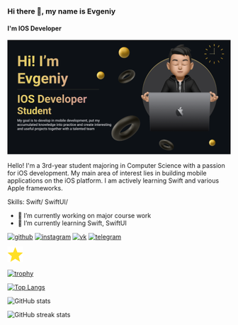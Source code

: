### Hi there 👋, my name is Evgeniy
#### I'm IOS Developer
![I'm IOS Developer](https://github.com/alpenovDcode/alpenovDcode/blob/main/Banner.png)

Hello! I'm a 3rd-year student majoring in Computer Science with a passion for iOS development. My main area of interest lies in building mobile applications on the iOS platform. I am actively learning Swift and various Apple frameworks.

Skills: Swift/ SwiftUI/ 

- 🔭 I’m currently working on major course work 
- 🌱 I’m currently learning Swift, SwiftUI 


[<img src='https://cdn.jsdelivr.net/npm/simple-icons@3.0.1/icons/github.svg' alt='github' height='40'>](https://github.com/alpenovDcode)  [<img src='https://cdn.jsdelivr.net/npm/simple-icons@3.0.1/icons/instagram.svg' alt='instagram' height='40'>](https://www.instagram.com/https://www.instagram.com/still__in.love/)  [<img src='https://cdn.jsdelivr.net/npm/simple-icons@3.0.1/icons/vk.svg' alt='vk' height='40'>](https://vk.com/alpewa)  [<img src='https://cdn.jsdelivr.net/npm/simple-icons@3.0.1/icons/telegram.svg' alt='telegram' height='40'>](t.me/alpenov)  

<a href='https://stars.github.com/'><img src='https://raw.githubusercontent.com/acervenky/animated-github-badges/master/assets/starbadge.gif' width='35' height='35'></a> 

[![trophy](https://github-profile-trophy.vercel.app/?username=alpenovDcode)](https://github.com/ryo-ma/github-profile-trophy)

[![Top Langs](https://github-readme-stats.vercel.app/api/top-langs/?username=alpenovDcode)](https://github.com/anuraghazra/github-readme-stats)

![GitHub stats](https://github-readme-stats.vercel.app/api?username=alpenovDcode&show_icons=true)  

![GitHub streak stats](https://streak-stats.demolab.com/?user=alpenovDcode)  

